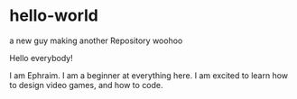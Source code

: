 # hello-world
a new guy making another Repository
woohoo

Hello everybody!

I am Ephraim.  I am a beginner at everything here. I am excited to learn how to design video games, and how to code.
